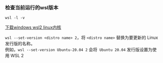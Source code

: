 ### 检查当前运行的wsl版本
```
wsl -l -v
```

[下载windows wsl2 linux内核](https://docs.microsoft.com/zh-cn/windows/wsl/install-manual#step-4---download-the-linux-kernel-update-package)


`wsl --set-version <distro name> 2`，将 `<distro name>` 替换为要更新的 Linux 发行版的名称。   
例如，`wsl --set-version Ubuntu-20.04 2` 会将` Ubuntu 20.04` 发行版设置为使用 WSL 2